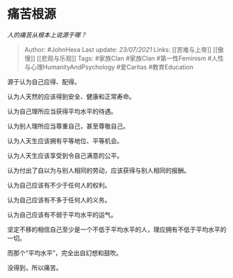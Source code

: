 # 痛苦根源
*人的痛苦从根本上说源于哪？*

> Author: #JohnHexa
Last update: *23/07/2021* 
Links: [[苦难与上帝]] [[傲慢]] [[悲观与乐观]]
Tags:  #家族Clan #家族Clan #第一性Feminism #人性与心理HumanityAndPsychology #爱Caritas #教育Education 



源于认为自己应得、配得。

认为人天然的应该得到安全、健康和正常寿命。

认为自己理所应当获得平均水平的待遇。

认为别人理所应当尊重自己，甚至尊敬自己。

认为人天生应该拥有平等地位、平等机会。

认为人天生应该享受到令自己满意的公平。

认为付出了自以为与别人相同的劳动，应该获得与别人相同的报酬。

认为自己应该有不少于任何人的权利。

认为自己应该有不多于任何人的义务。

认为自己应该有不弱于平均水平的运气。

坚定不移的相信自己至少是一个不低于平均水平的人，理应拥有不低于平均水平的一切。

而那个“平均水平”，完全出自幻想和鼓吹。

  


没得到，所以痛苦。



